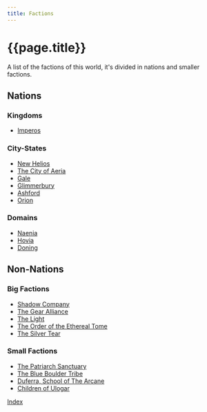 ```yaml
---
title: Factions
---
```


# {{page.title}}

A list of the factions of this world, it's divided in nations and smaller factions.

## Nations

### Kingdoms

- [Imperos](Imperos/Summary)

### City-States

- [New Helios](<New Helios/Summary>) <!-- Ultra Religious City -->
- [The City of Aeria](<The City of Aeria/Summary>) <!-- Hidden Magic City -->
- [Gale](Gale/Summary) <!-- A City -->
- [Glimmerbury](Glimmerbury/Summary) <!-- SteamPunk City -->
- [Ashford](Ashford/Summary) <!-- SteamPunk City -->
- [Orion](Orion/Summary) <!-- Arcane City -->

### Domains

- [Naenia](Naenia/Summary)
- [Hovia](Hovia/Summary)
- [Doning](Doning/Summary)

## Non-Nations

### Big Factions

- [Shadow Company](<Shadow Company/Summary>)
- [The Gear Alliance](<The Gear Alliance/Summary>)
- [The Light](<The Light/Summary>)
- [The Order of the Ethereal Tome](<The Order of the Ethereal Tome>)
- [The Silver Tear](<The Silver Tear>)

### Small Factions

- [The Patriarch Sanctuary]()
- [The Blue Boulder Tribe]()
- [Duferra, School of The Arcane]()
- [Children of Ulogar]()

[Index](../../index)
